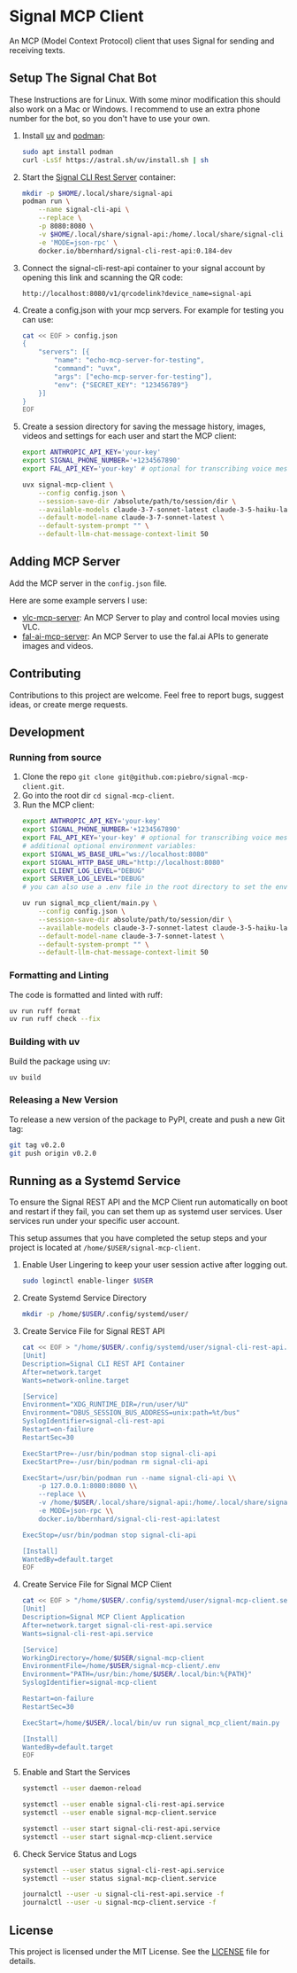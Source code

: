 # Signal MCP Client

An MCP (Model Context Protocol) client that uses Signal for sending and receiving texts.

## Setup The Signal Chat Bot

These Instructions are for Linux. With some minor modification this should also work on a Mac or Windows.
I recommend to use an extra phone number for the bot, so you don't have to use your own.

1. Install [uv](https://docs.astral.sh/uv/) and [podman](https://podman.io/):
    ```bash
    sudo apt install podman
    curl -LsSf https://astral.sh/uv/install.sh | sh
    ```
2. Start the [Signal CLI Rest Server](https://github.com/bbernhard/signal-cli-rest-api) container:
    ```bash
    mkdir -p $HOME/.local/share/signal-api
    podman run \
        --name signal-cli-api \
        --replace \
        -p 8080:8080 \
        -v $HOME/.local/share/signal-api:/home/.local/share/signal-cli \
        -e 'MODE=json-rpc' \
        docker.io/bbernhard/signal-cli-rest-api:0.184-dev
    ```
3. Connect the signal-cli-rest-api container to your signal account by opening this link and scanning the QR code:
    ```
    http://localhost:8080/v1/qrcodelink?device_name=signal-api
    ```
4. Create a config.json with your mcp servers. For example for testing you can use:
    ```bash
    cat << EOF > config.json
    {
        "servers": [{
            "name": "echo-mcp-server-for-testing",
            "command": "uvx",
            "args": ["echo-mcp-server-for-testing"],
            "env": {"SECRET_KEY": "123456789"}
        }]
    }
    EOF
    ```
5. Create a session directory for saving the message history, images, videos and settings for each user and start the MCP client:
    ```bash
    export ANTHROPIC_API_KEY='your-key'
    export SIGNAL_PHONE_NUMBER='+1234567890'
    export FAL_API_KEY='your-key' # optional for transcribing voice messages

    uvx signal-mcp-client \
        --config config.json \
        --session-save-dir /absolute/path/to/session/dir \
        --available-models claude-3-7-sonnet-latest claude-3-5-haiku-latest \
        --default-model-name claude-3-7-sonnet-latest \
        --default-system-prompt "" \
        --default-llm-chat-message-context-limit 50
    ```

## Adding MCP Server

Add the MCP server in the `config.json` file.

Here are some example servers I use:
- [vlc-mcp-server](https://github.com/piebro/vlc-mcp-server): An MCP Server to play and control local movies using VLC.
- [fal-ai-mcp-server](https://github.com/piebro/fal-ai-mcp-server): An MCP Server to use the fal.ai APIs to generate images and videos. 

## Contributing

Contributions to this project are welcome. Feel free to report bugs, suggest ideas, or create merge requests.

## Development

### Running from source

1. Clone the repo `git clone git@github.com:piebro/signal-mcp-client.git`.
2. Go into the root dir `cd signal-mcp-client`.
3. Run the MCP client:
    ```bash
    export ANTHROPIC_API_KEY='your-key'
    export SIGNAL_PHONE_NUMBER='+1234567890'
    export FAL_API_KEY='your-key' # optional for transcribing voice messages
    # additional optional environment variables:
    export SIGNAL_WS_BASE_URL="ws://localhost:8080"
    export SIGNAL_HTTP_BASE_URL="http://localhost:8080" 
    export CLIENT_LOG_LEVEL="DEBUG"
    export SERVER_LOG_LEVEL="DEBUG"
    # you can also use a .env file in the root directory to set the environment variables

    uv run signal_mcp_client/main.py \
        --config config.json \
        --session-save-dir absolute/path/to/session/dir \
        --available-models claude-3-7-sonnet-latest claude-3-5-haiku-latest \
        --default-model-name claude-3-7-sonnet-latest \
        --default-system-prompt "" \
        --default-llm-chat-message-context-limit 50
    ```

### Formatting and Linting

The code is formatted and linted with ruff:

```bash
uv run ruff format
uv run ruff check --fix
```

### Building with uv

Build the package using uv:

```bash
uv build
```

### Releasing a New Version

To release a new version of the package to PyPI, create and push a new Git tag:

```bash
git tag v0.2.0
git push origin v0.2.0
```

## Running as a Systemd Service

To ensure the Signal REST API and the MCP Client run automatically on boot and restart if they fail, you can set them up as systemd user services.
User services run under your specific user account.

This setup assumes that you have completed the setup steps and your project is located at `/home/$USER/signal-mcp-client`.

1. Enable User Lingering to keep your user session active after logging out.
    ```bash
    sudo loginctl enable-linger $USER
    ```

2. Create Systemd Service Directory
    ```bash
    mkdir -p /home/$USER/.config/systemd/user/
    ```

3. Create Service File for Signal REST API 
    ```bash
    cat << EOF > "/home/$USER/.config/systemd/user/signal-cli-rest-api.service"
    [Unit]
    Description=Signal CLI REST API Container
    After=network.target
    Wants=network-online.target

    [Service]
    Environment="XDG_RUNTIME_DIR=/run/user/%U"
    Environment="DBUS_SESSION_BUS_ADDRESS=unix:path=%t/bus"
    SyslogIdentifier=signal-cli-rest-api
    Restart=on-failure
    RestartSec=30

    ExecStartPre=-/usr/bin/podman stop signal-cli-api
    ExecStartPre=-/usr/bin/podman rm signal-cli-api

    ExecStart=/usr/bin/podman run --name signal-cli-api \\
        -p 127.0.0.1:8080:8080 \\
        --replace \\
        -v /home/$USER/.local/share/signal-api:/home/.local/share/signal-cli \\
        -e MODE=json-rpc \\
        docker.io/bbernhard/signal-cli-rest-api:latest

    ExecStop=/usr/bin/podman stop signal-cli-api

    [Install]
    WantedBy=default.target
    EOF
    ```

4. Create Service File for Signal MCP Client
    ```bash
    cat << EOF > "/home/$USER/.config/systemd/user/signal-mcp-client.service"
    [Unit]
    Description=Signal MCP Client Application
    After=network.target signal-cli-rest-api.service
    Wants=signal-cli-rest-api.service

    [Service]
    WorkingDirectory=/home/$USER/signal-mcp-client
    EnvironmentFile=/home/$USER/signal-mcp-client/.env
    Environment="PATH=/usr/bin:/home/$USER/.local/bin:%{PATH}"
    SyslogIdentifier=signal-mcp-client

    Restart=on-failure
    RestartSec=30

    ExecStart=/home/$USER/.local/bin/uv run signal_mcp_client/main.py

    [Install]
    WantedBy=default.target
    EOF
    ```

5. Enable and Start the Services
    ```bash
    systemctl --user daemon-reload

    systemctl --user enable signal-cli-rest-api.service
    systemctl --user enable signal-mcp-client.service

    systemctl --user start signal-cli-rest-api.service
    systemctl --user start signal-mcp-client.service
    ```

6. Check Service Status and Logs
    ```bash
    systemctl --user status signal-cli-rest-api.service
    systemctl --user status signal-mcp-client.service

    journalctl --user -u signal-cli-rest-api.service -f
    journalctl --user -u signal-mcp-client.service -f
    ```

## License

This project is licensed under the MIT License. See the [LICENSE](LICENSE) file for details.